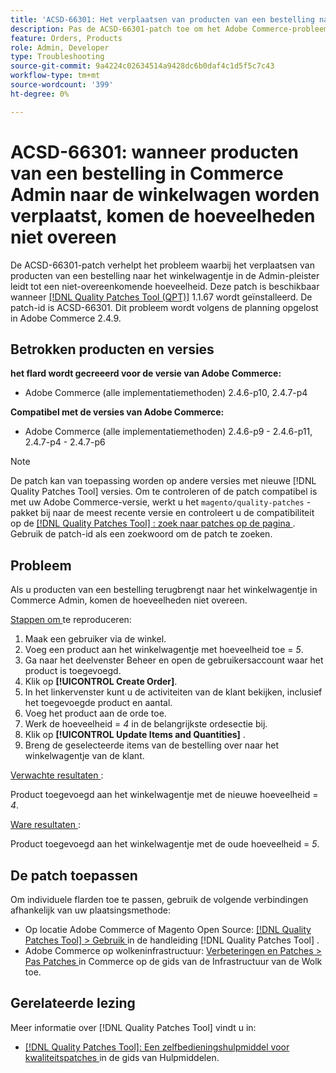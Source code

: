 ```yaml
---
title: 'ACSD-66301: Het verplaatsen van producten van een bestelling naar het winkelwagentje in Commerce Admin leidt tot een verschil in hoeveelheid'
description: Pas de ACSD-66301-patch toe om het Adobe Commerce-probleem op te lossen, waarbij producten in het winkelwagentje van de klant niet worden verwijderd wanneer ze aan de bestelling worden toegevoegd.
feature: Orders, Products
role: Admin, Developer
type: Troubleshooting
source-git-commit: 9a4224c02634514a9428dc6b0daf4c1d5f5c7c43
workflow-type: tm+mt
source-wordcount: '399'
ht-degree: 0%

---
```



# ACSD-66301: wanneer producten van een bestelling in Commerce Admin naar de winkelwagen worden verplaatst, komen de hoeveelheden niet overeen

De ACSD-66301-patch verhelpt het probleem waarbij het verplaatsen van producten van een bestelling naar het winkelwagentje in de Admin-pleister leidt tot een niet-overeenkomende hoeveelheid. Deze patch is beschikbaar wanneer [[!DNL Quality Patches Tool (QPT)]](/help/tools/quality-patches-tool/quality-patches-tool-to-self-serve-quality-patches.md) 1.1.67 wordt geïnstalleerd. De patch-id is ACSD-66301. Dit probleem wordt volgens de planning opgelost in Adobe Commerce 2.4.9.

## Betrokken producten en versies

**het flard wordt gecreeerd voor de versie van Adobe Commerce:**

* Adobe Commerce (alle implementatiemethoden) 2.4.6-p10, 2.4.7-p4

**Compatibel met de versies van Adobe Commerce:**

* Adobe Commerce (alle implementatiemethoden) 2.4.6-p9 - 2.4.6-p11, 2.4.7-p4 - 2.4.7-p6

>[!NOTE]
>
>De patch kan van toepassing worden op andere versies met nieuwe [!DNL Quality Patches Tool] versies. Om te controleren of de patch compatibel is met uw Adobe Commerce-versie, werkt u het `magento/quality-patches` -pakket bij naar de meest recente versie en controleert u de compatibiliteit op de [[!DNL Quality Patches Tool] : zoek naar patches op de pagina ](https://experienceleague.adobe.com/tools/commerce-quality-patches/index.html?lang=nl-NL) . Gebruik de patch-id als een zoekwoord om de patch te zoeken.

## Probleem

Als u producten van een bestelling terugbrengt naar het winkelwagentje in Commerce Admin, komen de hoeveelheden niet overeen.

<u> Stappen om </u> te reproduceren:

1. Maak een gebruiker via de winkel.
2. Voeg een product aan het winkelwagentje met hoeveelheid toe = *5*.
3. Ga naar het deelvenster Beheer en open de gebruikersaccount waar het product is toegevoegd.
4. Klik op **[!UICONTROL Create Order]**.
5. In het linkervenster kunt u de activiteiten van de klant bekijken, inclusief het toegevoegde product en aantal.
6. Voeg het product aan de orde toe.
7. Werk de hoeveelheid = *4* in de belangrijkste ordesectie bij.
8. Klik op **[!UICONTROL Update Items and Quantities]** .
9. Breng de geselecteerde items van de bestelling over naar het winkelwagentje van de klant.

<u> Verwachte resultaten </u>:

Product toegevoegd aan het winkelwagentje met de nieuwe hoeveelheid = *4*.

<u> Ware resultaten </u>:

Product toegevoegd aan het winkelwagentje met de oude hoeveelheid = *5*.

## De patch toepassen

Om individuele flarden toe te passen, gebruik de volgende verbindingen afhankelijk van uw plaatsingsmethode:

* Op locatie Adobe Commerce of Magento Open Source: [[!DNL Quality Patches Tool] > Gebruik ](/help/tools/quality-patches-tool/usage.md) in de handleiding [!DNL Quality Patches Tool] .
* Adobe Commerce op wolkeninfrastructuur: [ Verbeteringen en Patches > Pas Patches ](https://experienceleague.adobe.com/docs/commerce-cloud-service/user-guide/develop/upgrade/apply-patches.html?lang=nl-NL) in Commerce op de gids van de Infrastructuur van de Wolk toe.

## Gerelateerde lezing

Meer informatie over [!DNL Quality Patches Tool] vindt u in:

* [[!DNL Quality Patches Tool]: Een zelfbedieningshulpmiddel voor kwaliteitspatches ](/help/tools/quality-patches-tool/quality-patches-tool-to-self-serve-quality-patches.md) in de gids van Hulpmiddelen.
